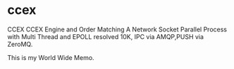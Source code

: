 # ccex
CCEX
CCEX Engine and Order Matching
A Network Socket Parallel Process with Multi Thread and EPOLL resolved 10K,
IPC via AMQP,PUSH via ZeroMQ.

This is my World Wide Memo.
